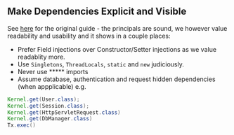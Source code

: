 ## Make Dependencies Explicit and Visible

See [here](https://ncrcoe.gitbooks.io/java-for-small-teams/content/style/80_make_dependencies_explicit.html) for the original guide - the principals are sound, we however value readability and usability and it shows in a couple places:

* Prefer Field injections over Constructor/Setter injections as we value readablity more.
* Use `Singletons`, `ThreadLocals`, `static` and `new` judiciously.
* Never use ***** imports
* Assume database, authentication and request hidden dependencies (when appplicable) e.g. 

```java
Kernel.get(User.class);
Kernel.get(Session.class);
Kernel.get(HttpServletRequest.class)
Kernel.get(DbManager.class)
Tx.exec()
```